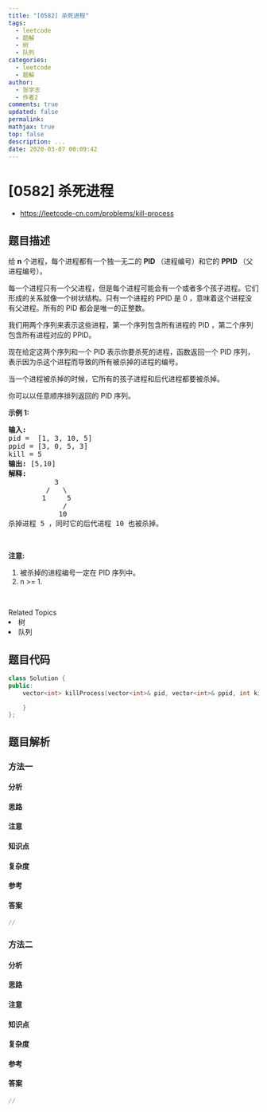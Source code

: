 ```yaml
---
title: "[0582] 杀死进程"
tags:
  - leetcode
  - 题解
  - 树
  - 队列
categories:
  - leetcode
  - 题解
author:
  - 张学志
  - 作者2
comments: true
updated: false
permalink:
mathjax: true
top: false
description: ...
date: 2020-03-07 00:09:42
---
```



# [0582] 杀死进程
* https://leetcode-cn.com/problems/kill-process


## 题目描述

<p>给&nbsp;<strong>n</strong>&nbsp;个进程，每个进程都有一个独一无二的 <strong>PID </strong>（进程编号）和它的&nbsp;<strong>PPID&nbsp;</strong>（父进程编号）。</p>

<p>每一个进程只有一个父进程，但是每个进程可能会有一个或者多个孩子进程。它们形成的关系就像一个树状结构。只有一个进程的 PPID 是 0 ，意味着这个进程没有父进程。所有的 PID 都会是唯一的正整数。</p>

<p>我们用两个序列来表示这些进程，第一个序列包含所有进程的 PID ，第二个序列包含所有进程对应的 PPID。</p>

<p>现在给定这两个序列和一个 PID 表示你要杀死的进程，函数返回一个 PID 序列，表示因为杀这个进程而导致的所有被杀掉的进程的编号。</p>

<p>当一个进程被杀掉的时候，它所有的孩子进程和后代进程都要被杀掉。</p>

<p>你可以以任意顺序排列返回的 PID 序列。</p>

<p><strong>示例 1:</strong></p>

<pre><strong>输入:</strong> 
pid =  [1, 3, 10, 5]
ppid = [3, 0, 5, 3]
kill = 5
<strong>输出:</strong> [5,10]
<strong>解释:</strong> 
           3
         /   \
        1     5
             /
            10
杀掉进程 5 ，同时它的后代进程 10 也被杀掉。
</pre>

<p>&nbsp;</p>

<p><strong>注意:</strong></p>

<ol>
	<li>被杀掉的进程编号一定在&nbsp;PID 序列中。</li>
	<li>n &gt;= 1.</li>
</ol>

<p>&nbsp;</p>
<div><div>Related Topics</div><div><li>树</li><li>队列</li></div></div>


## 题目代码

```cpp
class Solution {
public:
    vector<int> killProcess(vector<int>& pid, vector<int>& ppid, int kill) {

    }
};
```


## 题目解析


### 方法一

#### 分析

#### 思路

#### 注意

#### 知识点

#### 复杂度

#### 参考

#### 答案

```cpp
//
```


### 方法二

#### 分析

#### 思路

#### 注意

#### 知识点

#### 复杂度

#### 参考

#### 答案

```cpp
//
```


